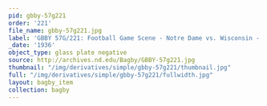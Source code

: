 ```yaml
---
pid: gbby-57g221
order: '221'
file_name: gbby-57g221.jpg
label: 'GBBY 57G/221: Football Game Scene - Notre Dame vs. Wisconsin - 1936'
_date: '1936'
object_type: glass plate negative
source: http://archives.nd.edu/Bagby/GBBY-57g221.jpg
thumbnail: "/img/derivatives/simple/gbby-57g221/thumbnail.jpg"
full: "/img/derivatives/simple/gbby-57g221/fullwidth.jpg"
layout: bagby_item
collection: bagby
---
```

